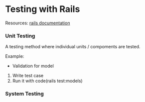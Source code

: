 # Testing with Rails

Resources: [rails documentation](https://guides.rubyonrails.org/testing.html "rails documenation")



### Unit Testing

A testing method where individual units / compoments are tested.

Example:

* Validation for model

1. Write test case
2. Run it with code(rails test:models)

### System Testing



